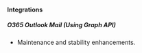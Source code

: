 
#### Integrations
##### O365 Outlook Mail (Using Graph API)
- Maintenance and stability enhancements.